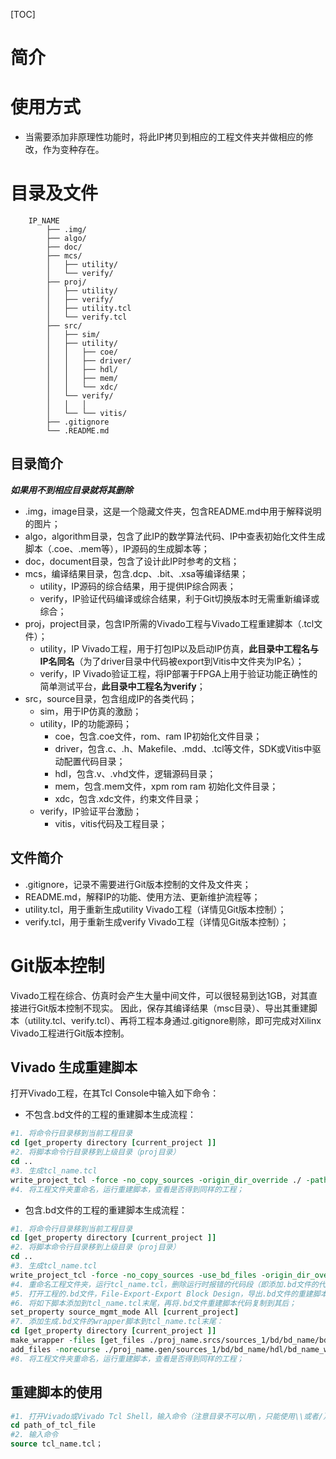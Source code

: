 [TOC]

# 简介

# 使用方式
- 当需要添加非原理性功能时，将此IP拷贝到相应的工程文件夹并做相应的修改，作为变种存在。
# 目录及文件

```
    IP_NAME
        ├── .img/
        ├── algo/
        ├── doc/
        ├── mcs/
        │	├── utility/
        │	└── verify/
        ├── proj/
        │	├── utility/
        │	├── verify/
        │	├── utility.tcl
        │	└── verify.tcl
        ├── src/
        │	├── sim/
        │	├── utility/
        │	│	├── coe/
        │	│	├── driver/
        │	│	├── hdl/
        │	│	├── mem/
        │	│	└── xdc/
        │	└── verify/
        │	│	│
        │	└──	└── vitis/
        ├── .gitignore
        └── .README.md
```

## 目录简介

***如果用不到相应目录就将其删除***

- .img，image目录，这是一个隐藏文件夹，包含README.md中用于解释说明的图片；
- algo，algorithm目录，包含了此IP的数学算法代码、IP中查表初始化文件生成脚本（.coe、.mem等），IP源码的生成脚本等；
- doc，document目录，包含了设计此IP时参考的文档；
- mcs，编译结果目录，包含.dcp、.bit、.xsa等编译结果；
  - utility，IP源码的综合结果，用于提供IP综合网表；
  - verify，IP验证代码编译或综合结果，利于Git切换版本时无需重新编译或综合；
- proj，project目录，包含IP所需的Vivado工程与Vivado工程重建脚本（.tcl文件）；
  - utility，IP Vivado工程，用于打包IP以及启动IP仿真，**此目录中工程名与IP名同名**（为了driver目录中代码被export到Vitis中文件夹为IP名）；
  - verify，IP Vivado验证工程，将IP部署于FPGA上用于验证功能正确性的简单测试平台，**此目录中工程名为verify**；
- src，source目录，包含组成IP的各类代码；
  - sim，用于IP仿真的激励；
  - utility，IP的功能源码；
    - coe，包含.coe文件，rom、ram IP初始化文件目录；
    - driver，包含.c、.h、Makefile、.mdd、.tcl等文件，SDK或Vitis中驱动配置代码目录；
    - hdl，包含.v、.vhd文件，逻辑源码目录；
    - mem，包含.mem文件，xpm rom ram 初始化文件目录；
    - xdc，包含.xdc文件，约束文件目录；
  - verify，IP验证平台激励；
    - vitis，vitis代码及工程目录；

## 文件简介

- .gitignore，记录不需要进行Git版本控制的文件及文件夹；
- README.md，解释IP的功能、使用方法、更新维护流程等；
- utility.tcl，用于重新生成utility Vivado工程（详情见Git版本控制）；
- verify.tcl，用于重新生成verify Vivado工程（详情见Git版本控制）；

# Git版本控制

Vivado工程在综合、仿真时会产生大量中间文件，可以很轻易到达1GB，对其直接进行Git版本控制不现实。
因此，保存其编译结果（msc目录）、导出其重建脚本（utility.tcl、verify.tcl）、再将工程本身通过.gitignore剔除，即可完成对Xilinx Vivado工程进行Git版本控制。

## Vivado 生成重建脚本

打开Vivado工程，在其Tcl Console中输入如下命令：

- 不包含.bd文件的工程的重建脚本生成流程：
```tcl
#1. 将命令行目录移到当前工程目录
cd [get_property directory [current_project ]]
#2. 将脚本命令行目录移到上级目录（proj目录）
cd ..
#3. 生成tcl_name.tcl
write_project_tcl -force -no_copy_sources -origin_dir_override ./ -paths_relative_to ./ -target_proj_dir ./dir_name/ tcl_name.tcl
#4. 将工程文件夹重命名，运行重建脚本，查看是否得到同样的工程；
```

- 包含.bd文件的工程的重建脚本生成流程：
```tcl
#1. 将命令行目录移到当前工程目录
cd [get_property directory [current_project ]]	
#2. 将脚本命令行目录移到上级目录（proj目录）
cd ..
#3. 生成tcl_name.tcl
write_project_tcl -force -no_copy_sources -use_bd_files -origin_dir_override ./ -paths_relative_to ./ -target_proj_dir ./dir_name/ tcl_name.tcl	
#4. 重命名工程文件夹，运行tcl_name.tcl，删除运行时报错的代码段（即添加.bd文件的代码段；因为没有找到.bd文件，所以报错了）；
#5. 打开工程的.bd文件，File-Export-Export Block Design，导出.bd文件的重建脚本文件；
#6. 将如下脚本添加到tcl_name.tcl末尾，再将.bd文件重建脚本代码复制到其后；
set_property source_mgmt_mode All [current_project]
#7. 添加生成.bd文件的wrapper脚本到tcl_name.tcl末尾：
cd [get_property directory [current_project ]]
make_wrapper -files [get_files ./proj_name.srcs/sources_1/bd/bd_name/bd_name.bd] -top
add_files -norecurse ./proj_name.gen/sources_1/bd/bd_name/hdl/bd_name_wrapper.v
#8. 将工程文件夹重命名，运行重建脚本，查看是否得到同样的工程；
```

## 重建脚本的使用

```tcl
#1. 打开Vivado或Vivado Tcl Shell，输入命令（注意目录不可以用\，只能使用\\或者/）:
cd path_of_tcl_file
#2. 输入命令
source tcl_name.tcl；
```